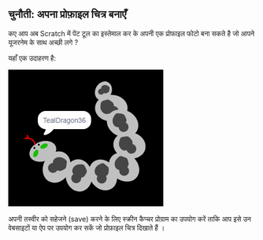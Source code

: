 ## चुनौती: अपना प्रोफ़ाइल चित्र बनाएँ

कए आप अब Scratch में पेंट टूल का इस्तेमाल कर के अपनी एक प्रोफाइल फोटो बना सकते है जो आपने यूजरनेम के साथ अच्छी लगे ?

यहाँ एक उदाहरण है:

![एक प्रोफ़ाइल चित्र का उदाहरण](images/usernames-picture.png)

अपनी तस्वीर को सहेजने (save) करने के लिए स्क्रीन कैप्चर प्रोग्राम का उपयोग करें ताकि आप इसे उन वेबसाइटों या ऐप पर उपयोग कर सकें जो प्रोफ़ाइल चित्र दिखाते हैं ।